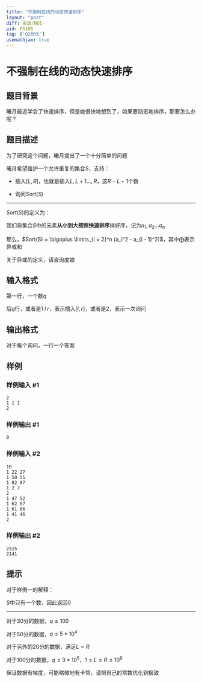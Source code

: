 ```yaml
---
title: "不强制在线的动态快速排序"
layout: "post"
diff: 省选/NOI-
pid: P5105
tag: ['O2优化']
usemathjax: true
---
```


# 不强制在线的动态快速排序
## 题目背景

曦月最近学会了快速排序，但是她很快地想到了，如果要动态地排序，那要怎么办呢？

## 题目描述

为了研究这个问题，曦月提出了一个十分简单的问题

曦月希望维护一个允许重复的集合$S$，支持：

* 插入$[L, R]$，也就是插入$L, L + 1 ... , R$，这$R - L + 1$个数

* 询问$Sort(S)$

---

$Sort(S)$的定义为：

我们将集合$S$中的元素**从小到大按照快速排序**排好序，记为$a_1, a_2 ... a_n$

那么，$Sort(S) = \bigoplus \limits_{i = 2}^n (a_i^2 - a_{i - 1}^2)$，其中$\bigoplus$表示异或和

关于异或的定义，请咨询度娘
## 输入格式

第一行，一个数$q$

后$q$行，或者是$1\;l\;r$，表示插入$[l, r]$，或者是$2$，表示一次询问
## 输出格式

对于每个询问，一行一个答案
## 样例

### 样例输入 #1
```
2
1 1 1
2

```
### 样例输出 #1
```
0

```
### 样例输入 #2
```
10
1 22 27
1 50 55
1 82 87
1 2 7
2
1 47 52
1 62 67
1 61 66
1 41 46
2
```
### 样例输出 #2
```
2515
2141

```
## 提示

对于样例一的解释：

$S$中只有一个数，因此返回$0$

---

对于$30$分的数据，$q \leqslant 100$

对于$50$分的数据，$q \leqslant 5 * 10^4$

对于另外的$20$分的数据，满足$L = R$

对于$100$分的数据，$q \leqslant 3 * 10^5$，$1 \leqslant L \leqslant R \leqslant 10^9$

保证数据有梯度，可能略微地有卡常，请把自己的常数优化到极致
